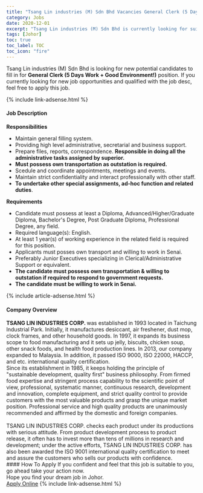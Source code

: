 ```yaml
---
title: "Tsang Lin industries (M) Sdn Bhd Vacancies General Clerk (5 Days Work + Good Environment!)" 
category: Jobs 
date: 2020-12-01 
excerpt: "Tsang Lin industries (M) Sdn Bhd is currently looking for suitable person to fill in the General Clerk (5 Days Work + Good Environment!) which positioned at Johor" 
tags: [Johor] 
toc: true 
toc_label: TOC 
toc_icon: "fire" 
--- 
```


<p>Tsang Lin industries (M) Sdn Bhd is looking for new potential candidates to fill in for <b>General Clerk (5 Days Work + Good Environment!)</b> position. If you currently looking for new job opportunities and qualified with the job desc, feel free to apply this job.
</p>{% include link-adsense.html %} 
<div><div><div><h4>Job Description</h4></div></div><div><div><span><div><p><strong>Responsibilities</strong></p><ul><li>Maintain general filling system.</li><li>Providing high level administrative, secretarial and business support.</li><li>Prepare files, reports, correspondence. <strong>Responsible in doing all the administrative tasks assigned by superior.</strong></li><li><strong>Must possess own transportation as outstation is required.</strong></li><li>Scedule and coordinate appointments, meetings and events.</li><li>Maintain strict confidentiality and interact professionally with other staff.</li><li><strong>To undertake other special assignments, ad-hoc function and related duties</strong>.</li></ul><p><strong>Requirements</strong></p><ul><li>Candidate must possess at least a Diploma, Advanced/Higher/Graduate Diploma, Bachelor's Degree, Post Graduate Diploma, Professional Degree, any field.</li><li>Required language(s): English.</li><li>At least 1 year(s) of working experience in the related field is required for this position.</li><li>Applicants must posses own transport and willing to work in Senai.</li><li>Preferably Junior Executives specializing in Clerical/Administrative Support or equivalent.&#160;</li><li><strong>The candidate must possess own transportation &amp; willing to outstation if required to respond to government requests.</strong></li><li><strong>The candidate must be willing to work in Senai.</strong></li></ul></div></span></div></div></div> 
{% include article-adsense.html %} 
<div><div><div><h4>Company Overview</h4></div></div><div><div><span><div><div><strong>TSANG LIN INDUSTRIES CORP. </strong>was established in 1993 located in Taichung Industrial Park. Initially, it manufactures desiccant, air freshener, dust mop, clock frames, and other household goods. In 1997, it expands its business scope to food manufacturing and it sets up jelly, biscuits, chicken soup, other snack foods, and health food production lines. In 2013, our company expanded to Malaysia. In addition, it passed ISO 9000, ISO 22000, HACCP, and etc. international quality certification.</div>
<div>Since its establishment in 1985, it keeps holding the principle of "sustainable development, quality first" business philosophy. From firmed food expertise and stringent process capability to the scientific point of view, professional, systematic manner, continuous research, development and innovation, complete equipment, and strict quality control to provide customers with the most valuable products and grasp the unique market position. Professional service and high quality products are unanimously recommended and affirmed by the domestic and foreign companies.<br>
<br>
TSANG LIN INDUSTRIES CORP. checks each product under its productions with serious attitude. From product development process to product release, it often has to invest more than tens of millions in research and development; under the active efforts, TSANG LIN INDUSTRIES CORP. has also been awarded the ISO 9001 international quality certification to meet and assure the customers who sells our products with confidence.</div></div></span></div></div></div> 
#### How To Apply 
If you confident and feel that this job is suitable to you, go ahead take your action now. <br/> 
Hope you find your dream job in Johor. <br/> 
<a href="https://www.jobstreet.com.my/en/job/general-clerk-5-days-work-good-environment!-4432159?jobId=jobstreet-my-job-4432159&sectionRank=13&token=0~b12fd373-161a-4a70-bbcd-1c470fe3dc10&fr=SRP%20View%20In%20New%20Ta" class="btn btn--info" target="_blank" rel="nofollow noopenner">Apply Online</a> 
{% include link-adsense.html %} 